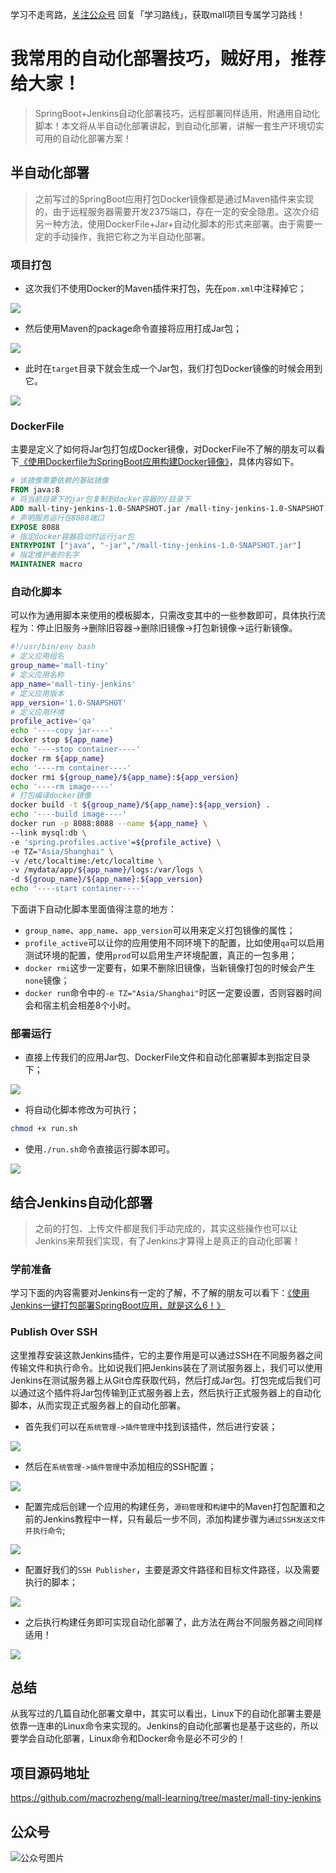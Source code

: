 学习不走弯路，[关注公众号](#公众号) 回复「学习路线」，获取mall项目专属学习路线！

# 我常用的自动化部署技巧，贼好用，推荐给大家！

> SpringBoot+Jenkins自动化部署技巧，远程部署同样适用，附通用自动化脚本！本文将从半自动化部署讲起，到自动化部署，讲解一套生产环境切实可用的自动化部署方案！

## 半自动化部署

> 之前写过的SpringBoot应用打包Docker镜像都是通过Maven插件来实现的，由于远程服务器需要开发2375端口，存在一定的安全隐患。这次介绍另一种方法，使用DockerFile+Jar+自动化脚本的形式来部署。由于需要一定的手动操作，我把它称之为半自动化部署。

### 项目打包

- 这次我们不使用Docker的Maven插件来打包，先在`pom.xml`中注释掉它；

![](../images/sb_auto_deploy_01.png)

- 然后使用Maven的package命令直接将应用打成Jar包；

![](../images/sb_auto_deploy_02.png)

- 此时在`target`目录下就会生成一个Jar包，我们打包Docker镜像的时候会用到它。

![](../images/sb_auto_deploy_03.png)

### DockerFile

主要是定义了如何将Jar包打包成Docker镜像，对DockerFile不了解的朋友可以看下[《使用Dockerfile为SpringBoot应用构建Docker镜像》](https://mp.weixin.qq.com/s/U_OcNMpLAJJum_s9jbZLGg)，具体内容如下。

```dockerfile
# 该镜像需要依赖的基础镜像
FROM java:8
# 将当前目录下的jar包复制到docker容器的/目录下
ADD mall-tiny-jenkins-1.0-SNAPSHOT.jar /mall-tiny-jenkins-1.0-SNAPSHOT.jar
# 声明服务运行在8088端口
EXPOSE 8088
# 指定docker容器启动时运行jar包
ENTRYPOINT ["java", "-jar","/mall-tiny-jenkins-1.0-SNAPSHOT.jar"]
# 指定维护者的名字
MAINTAINER macro
```

### 自动化脚本

可以作为通用脚本来使用的模板脚本，只需改变其中的一些参数即可，具体执行流程为：停止旧服务->删除旧容器->删除旧镜像->打包新镜像->运行新镜像。

```bash
#!/usr/bin/env bash
# 定义应用组名
group_name='mall-tiny'
# 定义应用名称
app_name='mall-tiny-jenkins'
# 定义应用版本
app_version='1.0-SNAPSHOT'
# 定义应用环境
profile_active='qa'
echo '----copy jar----'
docker stop ${app_name}
echo '----stop container----'
docker rm ${app_name}
echo '----rm container----'
docker rmi ${group_name}/${app_name}:${app_version}
echo '----rm image----'
# 打包编译docker镜像
docker build -t ${group_name}/${app_name}:${app_version} .
echo '----build image----'
docker run -p 8088:8088 --name ${app_name} \
--link mysql:db \
-e 'spring.profiles.active'=${profile_active} \
-e TZ="Asia/Shanghai" \
-v /etc/localtime:/etc/localtime \
-v /mydata/app/${app_name}/logs:/var/logs \
-d ${group_name}/${app_name}:${app_version}
echo '----start container----'
```

下面讲下自动化脚本里面值得注意的地方：

- `group_name`、`app_name`、`app_version`可以用来定义打包镜像的属性；
- `profile_active`可以让你的应用使用不同环境下的配置，比如使用`qa`可以启用测试环境的配置，使用`prod`可以启用生产环境配置，真正的一包多用；
- `docker rmi`这步一定要有，如果不删除旧镜像，当新镜像打包的时候会产生`none`镜像；
- `docker run`命令中的`-e TZ="Asia/Shanghai"`时区一定要设置，否则容器时间会和宿主机会相差8个小时。

### 部署运行

- 直接上传我们的应用Jar包、DockerFile文件和自动化部署脚本到指定目录下；

![](../images/sb_auto_deploy_04.png)

- 将自动化脚本修改为可执行；

```bash
chmod +x run.sh
```

- 使用`./run.sh`命令直接运行脚本即可。

![](../images/sb_auto_deploy_05.png)

## 结合Jenkins自动化部署

> 之前的打包、上传文件都是我们手动完成的，其实这些操作也可以让Jenkins来帮我们实现，有了Jenkins才算得上是真正的自动化部署！

### 学前准备

学习下面的内容需要对Jenkins有一定的了解，不了解的朋友可以看下：[《使用Jenkins一键打包部署SpringBoot应用，就是这么6！》](https://mp.weixin.qq.com/s/tQqvgSc9cHBtnqRQSbI4aw)

### Publish Over SSH

这里推荐安装这款Jenkins插件，它的主要作用是可以通过SSH在不同服务器之间传输文件和执行命令。比如说我们把Jenkins装在了测试服务器上，我们可以使用Jenkins在测试服务器上从Git仓库获取代码，然后打成Jar包。打包完成后我们可以通过这个插件将Jar包传输到正式服务器上去，然后执行正式服务器上的自动化脚本，从而实现正式服务器上的自动化部署。

- 首先我们可以在`系统管理->插件管理`中找到该插件，然后进行安装；

![](../images/sb_auto_deploy_06.png)

- 然后在`系统管理->插件管理`中添加相应的SSH配置；

![](../images/sb_auto_deploy_07.png)

- 配置完成后创建一个应用的构建任务，`源码管理`和`构建`中的Maven打包配置和之前的Jenkins教程中一样，只有最后一步不同，添加构建步骤为`通过SSH发送文件并执行命令`;

![](../images/sb_auto_deploy_08.png)

- 配置好我们的`SSH Publisher`，主要是源文件路径和目标文件路径，以及需要执行的脚本；

![](../images/sb_auto_deploy_09.png)

- 之后执行构建任务即可实现自动化部署了，此方法在两台不同服务器之间同样适用！

![](../images/sb_auto_deploy_10.png)

## 总结

从我写过的几篇自动化部署文章中，其实可以看出，Linux下的自动化部署主要是依靠一连串的Linux命令来实现的。Jenkins的自动化部署也是基于这些的，所以要学会自动化部署，Linux命令和Docker命令是必不可少的！

## 项目源码地址

https://github.com/macrozheng/mall-learning/tree/master/mall-tiny-jenkins

## 公众号

![公众号图片](http://macro-oss.oss-cn-shenzhen.aliyuncs.com/mall/banner/qrcode_for_macrozheng_258.jpg)
